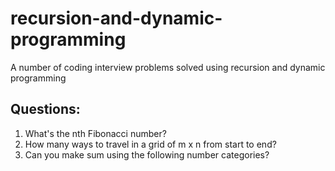 # recursion-and-dynamic-programming

A number of coding interview problems solved using recursion and dynamic programming

## Questions:
1. What's the nth Fibonacci number?
2. How many ways to travel in a grid of m x n from start to end?
3. Can you make sum using the following number categories?


